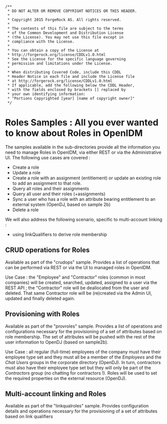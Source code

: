     /**
     * DO NOT ALTER OR REMOVE COPYRIGHT NOTICES OR THIS HEADER.
     *
     * Copyright 2015 ForgeRock AS. All rights reserved.
     *
     * The contents of this file are subject to the terms
     * of the Common Development and Distribution License
     * (the License). You may not use this file except in
     * compliance with the License.
     *
     * You can obtain a copy of the License at
     * http://forgerock.org/license/CDDLv1.0.html
     * See the License for the specific language governing
     * permission and limitations under the License.
     *
     * When distributing Covered Code, include this CDDL
     * Header Notice in each file and include the License file
     * at http://forgerock.org/license/CDDLv1.0.html
     * If applicable, add the following below the CDDL Header,
     * with the fields enclosed by brackets [] replaced by
     * your own identifying information:
     * "Portions Copyrighted [year] [name of copyright owner]"
     */

Roles Samples : All you ever wanted to know about Roles in OpenIDM
==================================================================

The samples available in the sub-directories provide all the information
you need to manage Roles in OpenIDM, via either REST or via the Administrative
UI. The following use cases are covered :
* Create a role
* Update a role
* Create a role with an assignment (entitlement) or update an existing
  role to add an assignment to that role.
* Query all roles and their assignments
* Query all user and their roles (+assignments)
* Sync a user who has a role with an attribute bearing entitlement to
  an external system (OpenDJ, based on sample 2b)
* Delete a role

We will also address the following scenario, specific to multi-account linking :
* using linkQualifiers to derive role membership


CRUD operations for Roles
-------------------------

Available as part of the "crudops" sample. Provides a list of operations that
can be performed via REST or via the UI to managed roles in OpenIDM.

Use Case : the "Employee" and "Contractor" roles (common in most companies) will
be created, searched, updated, assigned to a user via the REST API ; the
"Contractor" role will be deallocated from the user and deleted. That same
Contractor role will be (re)created via the Admin UI, updated and finally
deleted again.

Provisioning with Roles
-----------------------

Available as part of the "provroles" sample. Provides a list of operations
and configurations necessary for the provisioning of a set of attributes based
on role membership. The set of attributes will be pushed with the rest of the
user information to OpenDJ (based on sample2b).

Use Case : all regular (full-time) employees of the company must have their
employee type set and they must all be a member of the _Employees_ and
the _Chat Users_ groups in the corporate directory (OpenDJ). In turn,
contractors must also have their employee type set but they will only be part
of the _Contractors_ group (no chatting for contractors !). Roles will be used
to set the required properties on the external resource (OpenDJ).

Multi-account linking and Roles
-------------------------------

Available as part of the "linkqualroles" sample. Provides configuration details
and operations necessary for the provisioning of a set of attributes based on
link qualifiers

